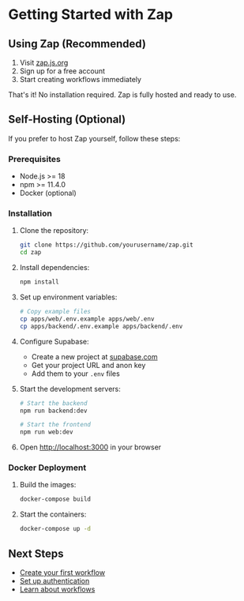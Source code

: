 # Getting Started with Zap

## Using Zap (Recommended)

1. Visit [zap.js.org](https://zap.js.org)
2. Sign up for a free account
3. Start creating workflows immediately

That's it! No installation required. Zap is fully hosted and ready to use.

## Self-Hosting (Optional)

If you prefer to host Zap yourself, follow these steps:

### Prerequisites

- Node.js >= 18
- npm >= 11.4.0
- Docker (optional)

### Installation

1. Clone the repository:
   ```bash
   git clone https://github.com/yourusername/zap.git
   cd zap
   ```

2. Install dependencies:
   ```bash
   npm install
   ```

3. Set up environment variables:
   ```bash
   # Copy example files
   cp apps/web/.env.example apps/web/.env
   cp apps/backend/.env.example apps/backend/.env
   ```

4. Configure Supabase:
   - Create a new project at [supabase.com](https://supabase.com)
   - Get your project URL and anon key
   - Add them to your `.env` files

5. Start the development servers:
   ```bash
   # Start the backend
   npm run backend:dev

   # Start the frontend
   npm run web:dev
   ```

6. Open [http://localhost:3000](http://localhost:3000) in your browser

### Docker Deployment

1. Build the images:
   ```bash
   docker-compose build
   ```

2. Start the containers:
   ```bash
   docker-compose up -d
   ```

## Next Steps

- [Create your first workflow](./first-workflow.md)
- [Set up authentication](./authentication.md)
- [Learn about workflows](../concepts/workflows.md) 